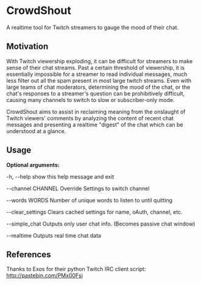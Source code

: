 # CrowdShout
A realtime tool for Twitch streamers to gauge the mood of their chat.

## Motivation

With Twitch viewership exploding, it can be difficult for streamers to make sense of their chat streams. Past a certain threshold of viewership, it is essentially impossible for a streamer to read individual messages, much less filter out all the spam present in most large twitch streams. Even with large teams of chat moderators, determining the mood of the chat, or the chat's responses to a streamer's question can be prohibitively difficult, causing many channels to switch to slow or subscriber-only mode.

CrowdShout aims to assist in reclaiming meaning from the onslaught of Twitch viewers' comments by analyzing the content of recent chat messages and presenting a realtime "digest" of the chat which can be understood at a glance.

## Usage
**Optional arguments:**

  -h, --help         show this help message and exit

  --channel CHANNEL  Override Settings to switch channel

  --words WORDS      Number of unique words to listen to until quitting

  --clear_settings   Clears cached settings for name, oAuth, channel, etc.

  --simple_chat      Outputs only user chat info. (Becomes passive chat
                     window)

  --realtime         Outputs real time chat data

## References
Thanks to Exos for their python Twitch IRC client script: http://pastebin.com/PMx00Fsi
